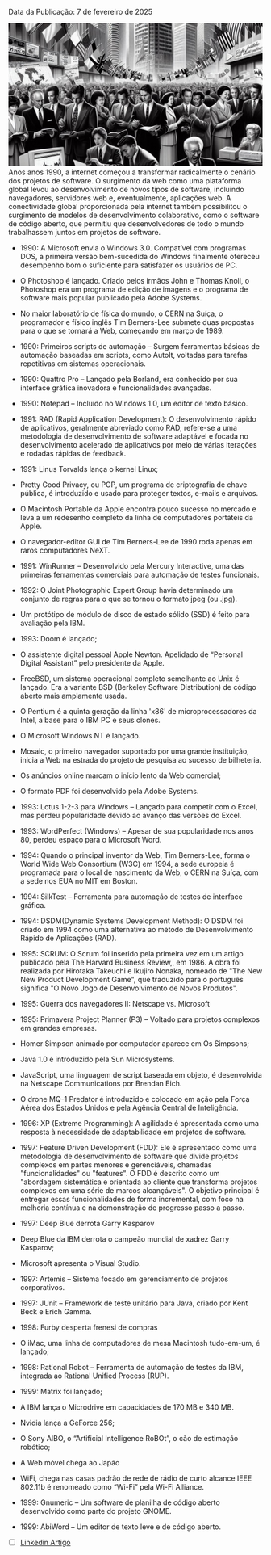 Data da Publicação: 7 de fevereiro de 2025

![](../img/1738976987738.jpeg)
Anos anos 1990, a internet começou a transformar radicalmente o cenário dos projetos de software. O surgimento da web como uma plataforma global levou ao desenvolvimento de novos tipos de software, incluindo navegadores, servidores web e, eventualmente, aplicações web. A conectividade global proporcionada pela internet também possibilitou o surgimento de modelos de desenvolvimento colaborativo, como o software de código aberto, que permitiu que desenvolvedores de todo o mundo trabalhassem juntos em projetos de software.

- 1990: A Microsoft envia o Windows 3.0. Compatível com programas DOS, a primeira versão bem-sucedida do Windows finalmente ofereceu desempenho bom o suficiente para satisfazer os usuários de PC.
    
- O Photoshop é lançado. Criado pelos irmãos John e Thomas Knoll, o Photoshop era um programa de edição de imagens e o programa de software mais popular publicado pela Adobe Systems.
    
- No maior laboratório de física do mundo, o CERN na Suíça, o programador e físico inglês Tim Berners-Lee submete duas propostas para o que se tornará a Web, começando em março de 1989.
    
- 1990: Primeiros scripts de automação – Surgem ferramentas básicas de automação baseadas em scripts, como AutoIt, voltadas para tarefas repetitivas em sistemas operacionais.
    
- 1990: Quattro Pro – Lançado pela Borland, era conhecido por sua interface gráfica inovadora e funcionalidades avançadas.
    
- 1990: Notepad – Incluído no Windows 1.0, um editor de texto básico.
    
- 1991: RAD (Rapid Application Development): O desenvolvimento rápido de aplicativos, geralmente abreviado como RAD, refere-se a uma metodologia de desenvolvimento de software adaptável e focada no desenvolvimento acelerado de aplicativos por meio de várias iterações e rodadas rápidas de feedback.
    
- 1991: Linus Torvalds lança o kernel Linux;
    
- Pretty Good Privacy, ou PGP, um programa de criptografia de chave pública, é introduzido e usado para proteger textos, e-mails e arquivos.
    
- O Macintosh Portable da Apple encontra pouco sucesso no mercado e leva a um redesenho completo da linha de computadores portáteis da Apple.
    
- O navegador-editor GUI de Tim Berners-Lee de 1990 roda apenas em raros computadores NeXT.
    
- 1991: WinRunner – Desenvolvido pela Mercury Interactive, uma das primeiras ferramentas comerciais para automação de testes funcionais.
    
- 1992: O Joint Photographic Expert Group havia determinado um conjunto de regras para o que se tornou o formato jpeg (ou .jpg).
    
- Um protótipo de módulo de disco de estado sólido (SSD) é feito para avaliação pela IBM.
    
- 1993: Doom é lançado;
    
- O assistente digital pessoal Apple Newton. Apelidado de “Personal Digital Assistant” pelo presidente da Apple.
    
- FreeBSD, um sistema operacional completo semelhante ao Unix é lançado. Era a variante BSD (Berkeley Software Distribution) de código aberto mais amplamente usada.
    
- O Pentium é a quinta geração da linha 'x86' de microprocessadores da Intel, a base para o IBM PC e seus clones.
    
- O Microsoft Windows NT é lançado.
    
- Mosaic, o primeiro navegador suportado por uma grande instituição, inicia a Web na estrada do projeto de pesquisa ao sucesso de bilheteria.
    
- Os anúncios online marcam o início lento da Web comercial;
    
- O formato PDF foi desenvolvido pela Adobe Systems.
    
- 1993: Lotus 1-2-3 para Windows – Lançado para competir com o Excel, mas perdeu popularidade devido ao avanço das versões do Excel.
    
- 1993: WordPerfect (Windows) – Apesar de sua popularidade nos anos 80, perdeu espaço para o Microsoft Word.
    
- 1994: Quando o principal inventor da Web, Tim Berners-Lee, forma o World Wide Web Consortium (W3C) em 1994, a sede europeia é programada para o local de nascimento da Web, o CERN na Suíça, com a sede nos EUA no MIT em Boston.
    
- 1994: SilkTest – Ferramenta para automação de testes de interface gráfica.
    
- 1994: DSDM(Dynamic Systems Development Method): O DSDM foi criado em 1994 como uma alternativa ao método de Desenvolvimento Rápido de Aplicações (RAD).
    
- 1995: SCRUM: O Scrum foi inserido pela primeira vez em um artigo publicado pela The Harvard Business Review,, em 1986. A obra foi realizada por Hirotaka Takeuchi e Ikujiro Nonaka, nomeado de "The New New Product Development Game", que traduzido para o português significa "O Novo Jogo de Desenvolvimento de Novos Produtos".
    
- 1995: Guerra dos navegadores II: Netscape vs. Microsoft
    
- 1995: Primavera Project Planner (P3) – Voltado para projetos complexos em grandes empresas.
    
- Homer Simpson animado por computador aparece em Os Simpsons;
    
- Java 1.0 é introduzido pela Sun Microsystems.
    
- JavaScript, uma linguagem de script baseada em objeto, é desenvolvida na Netscape Communications por Brendan Eich.
    
- O drone MQ-1 Predator é introduzido e colocado em ação pela Força Aérea dos Estados Unidos e pela Agência Central de Inteligência.
    
- 1996: XP (Extreme Programming): A agilidade é apresentada como uma resposta à necessidade de adaptabilidade em projetos de software.
    
- 1997: Feature Driven Development (FDD): Ele é apresentado como uma metodologia de desenvolvimento de software que divide projetos complexos em partes menores e gerenciáveis, chamadas "funcionalidades" ou "features". O FDD é descrito como um "abordagem sistemática e orientada ao cliente que transforma projetos complexos em uma série de marcos alcançáveis". O objetivo principal é entregar essas funcionalidades de forma incremental, com foco na melhoria contínua e na demonstração de progresso passo a passo.
    
- 1997: Deep Blue derrota Garry Kasparov
    
- Deep Blue da IBM derrota o campeão mundial de xadrez Garry Kasparov;
    
- Microsoft apresenta o Visual Studio.
    
- 1997: Artemis – Sistema focado em gerenciamento de projetos corporativos.
    
- 1997: JUnit – Framework de teste unitário para Java, criado por Kent Beck e Erich Gamma.
    
- 1998: Furby desperta frenesi de compras
    
- O iMac, uma linha de computadores de mesa Macintosh tudo-em-um, é lançado;
    
- 1998: Rational Robot – Ferramenta de automação de testes da IBM, integrada ao Rational Unified Process (RUP).
    
- 1999: Matrix foi lançado;
    
- A IBM lança o Microdrive em capacidades de 170 MB e 340 MB.
    
- Nvidia lança a GeForce 256;
    
- O Sony AIBO, o “Artificial Intelligence RoBOt”, o cão de estimação robótico;
    
- A Web móvel chega ao Japão
    
- WiFi, chega nas casas padrão de rede de rádio de curto alcance IEEE 802.11b é renomeado como “Wi-Fi” pela Wi-Fi Alliance.
    
- 1999: Gnumeric – Um software de planilha de código aberto desenvolvido como parte do projeto GNOME.
    
- 1999: AbiWord – Um editor de texto leve e de código aberto.

- [ ] [Linkedin Artigo](https://www.linkedin.com/article/edit/7293798140015476736/)